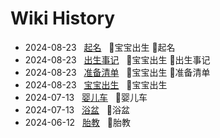 # Wiki History

- 2024-08-23&nbsp;&nbsp; [起名](/0008_宝宝出生_起名)&nbsp;&nbsp; :bookmark:宝宝出生 :bookmark:起名
- 2024-08-23&nbsp;&nbsp; [出生事记](/0007_宝宝出生_出生事记)&nbsp;&nbsp; :bookmark:宝宝出生 :bookmark:出生事记
- 2024-08-23&nbsp;&nbsp; [准备清单](/0005_宝宝出生_准备清单)&nbsp;&nbsp; :bookmark:宝宝出生 :bookmark:准备清单
- 2024-08-23&nbsp;&nbsp; [宝宝出生](/0006_宝宝出生)&nbsp;&nbsp; :bookmark:宝宝出生
- 2024-07-13&nbsp;&nbsp; [婴儿车](/0003_婴儿车)&nbsp;&nbsp; :bookmark:婴儿车
- 2024-07-13&nbsp;&nbsp; [浴盆](/0004_浴盆)&nbsp;&nbsp; :bookmark:浴盆
- 2024-06-12&nbsp;&nbsp; [胎教](/0002_胎教)&nbsp;&nbsp; :bookmark:胎教
